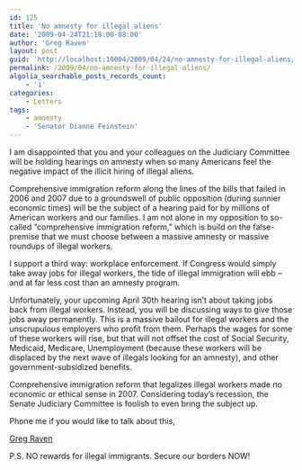 ```yaml
---
id: 125
title: 'No amnesty for illegal aliens'
date: '2009-04-24T21:18:00-08:00'
author: 'Greg Raven'
layout: post
guid: 'http://localhost:10004/2009/04/24/no-amnesty-for-illegal-aliens/'
permalink: /2009/04/no-amnesty-for-illegal-aliens/
algolia_searchable_posts_records_count:
    - '1'
categories:
    - Letters
tags:
    - amnesty
    - 'Senator Dianne Feinstein'
---
```


I am disappointed that you and your colleagues on the Judiciary Committee will be holding hearings on amnesty when so many Americans feel the negative impact of the illicit hiring of illegal aliens.

Comprehensive immigration reform along the lines of the bills that failed in 2006 and 2007 due to a groundswell of public opposition (during sunnier economic times) will be the subject of a hearing paid for by millions of American workers and our families. I am not alone in my opposition to so-called “comprehensive immigration reform,” which is build on the false-premise that we must choose between a massive amnesty or massive roundups of illegal workers.

I support a third way: workplace enforcement. If Congress would simply take away jobs for illegal workers, the tide of illegal immigration will ebb – and at far less cost than an amnesty program.

Unfortunately, your upcoming April 30th hearing isn’t about taking jobs back from illegal workers. Instead, you will be discussing ways to give those jobs away permanently. This is a massive bailout for illegal workers and the unscrupulous employers who profit from them. Perhaps the wages for some of these workers will rise, but that will not offset the cost of Social Security, Medicaid, Medicare, Unemployment (because these workers will be displaced by the next wave of illegals looking for an amnesty), and other government-subsidized benefits.

Comprehensive immigration reform that legalizes illegal workers made no economic or ethical sense in 2007. Considering today’s recession, the Senate Judiciary Committee is foolish to even bring the subject up.

Phone me if you would like to talk about this,

[Greg Raven](https://www.gregraven.org/)

P.S. NO rewards for illegal immigrants. Secure our borders NOW!